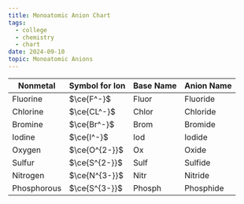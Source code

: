 ```yaml
---
title: Monoatomic Anion Chart
tags: 
  - college
  - chemistry
  - chart
date: 2024-09-10
topic: Monoatomic Anions
---
```



| Nonmetal    | Symbol for Ion | Base Name | Anion Name |
| ----------- | -------------- | --------- | ---------- |
| Fluorine    | $\ce{F^-}$     | Fluor     | Fluoride   |
| Chlorine    | $\ce{CL^-}$    | Chlor     | Chloride   |
| Bromine     | $\ce{Br^-}$    | Brom      | Bromide    |
| Iodine      | $\ce{I^-}$     | Iod       | Iodide     |
| Oxygen      | $\ce{O^{2-}}$  | Ox        | Oxide      |
| Sulfur      | $\ce{S^{2-}}$  | Sulf      | Sulfide    |
| Nitrogen    | $\ce{N^{3-}}$  | Nitr      | Nitride    |
| Phosphorous | $\ce{S^{3-}}$  | Phosph    | Phosphide           |
